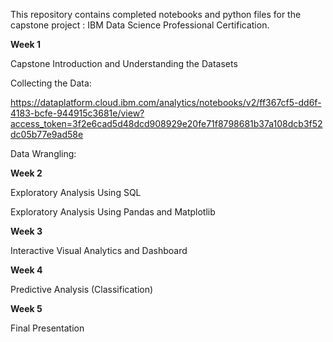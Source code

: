 This repository contains completed notebooks and python files for the capstone project : IBM Data Science Professional Certification.

**Week 1**

Capstone Introduction and Understanding the Datasets

Collecting the Data:

https://dataplatform.cloud.ibm.com/analytics/notebooks/v2/ff367cf5-dd6f-4183-bcfe-944915c3681e/view?access_token=3f2e6cad5d48dcd908929e20fe71f8798681b37a108dcb3f52dc05b77e9ad58e

Data Wrangling:

**Week 2**

Exploratory Analysis Using SQL


Exploratory Analysis Using Pandas and Matplotlib

**Week 3**

Interactive Visual Analytics and Dashboard


**Week 4**

Predictive Analysis (Classification)

**Week 5**

Final Presentation

